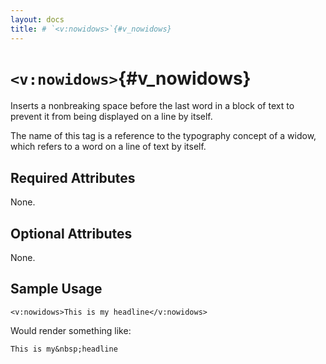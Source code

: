 ```yaml
---
layout: docs
title: # `<v:nowidows>`{#v_nowidows}
---
```


# `<v:nowidows>`{#v_nowidows}

Inserts a nonbreaking space before the last word in a block of text to
prevent it from being displayed on a line by itself.

The name of this tag is a reference to the typography concept of a
widow, which refers to a word on a line of text by itself.

## Required Attributes

None.

## Optional Attributes

None.

## Sample Usage

    <v:nowidows>This is my headline</v:nowidows>

Would render something like:

    This is my&nbsp;headline
